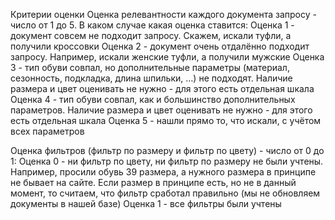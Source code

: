 Критерии оценки
Оценка релевантности каждого документа запросу - число от 1 до 5.
В каком случае какая оценка ставится:
Оценка 1 - документ совсем не подходит запросу. Скажем, искали туфли, а получили кроссовки
Оценка 2 - документ очень отдалённо подходит запросу. Например, искали женские туфли, а получили мужские
Оценка 3 - тип обуви совпал, но дополнительные параметры (материал, сезонность, подкладка, длина шпильки, …) не подходят. Наличие размера и цвет оценивать не нужно - для этого есть отдельная шкала
Оценка 4 - тип обуви совпал, как и большинство дополнительных параметров. Наличие размера и цвет оценивать не нужно - для этого есть отдельная шкала
Оценка 5 - нашли прямо то, что искали, с учётом всех параметров

Оценка фильтров (фильтр по размеру и фильтр по цвету) - число от 0 до 1:
Оценка 0 - ни фильтр по цвету, ни фильтр по размеру не были учтены. Например, просили обувь 39 размера, а нужного размера в принципе не бывает на сайте. Если размер в принципе есть, но не в данный момент, то считаем, что фильтр сработал правильно (мы не обновляем документы в нашей базе)
Оценка 1 - все фильтры были учтены
